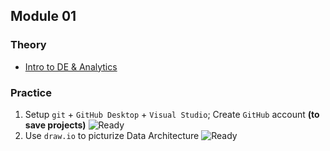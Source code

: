 ## Module 01 

### Theory
- [Intro to DE & Analytics](https://github.com/KTurau/DataLearn/blob/main/Module01/Module01-Theory.md) 

### Practice

1. Setup `git` + `GitHub Desktop` + `Visual Studio`; Create `GitHub` account **(to save projects)** ![Ready](https://img.shields.io/badge/-ready-green)
2. Use `draw.io` to picturize Data Architecture ![Ready](https://img.shields.io/badge/-ready-green) 
